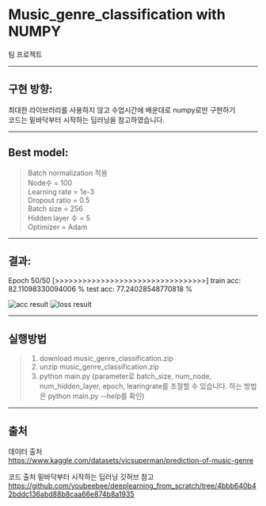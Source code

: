 # Music_genre_classification with NUMPY
팀 프로젝트
***
## 구현 방향:   
최대한 라이브러리를 사용하지 않고 수업시간에 배운대로 numpy로만 구현하기   
코드는 밑바닥부터 시작하는 딥러닝을 참고하였습니다.
***
## Best model:   
>Batch normalization 적용   
>Node수 = 100   
>Learning rate = 1e-3    
>Dropout ratio = 0.5   
>Batch size = 256   
>Hidden layer 수 = 5    
>Optimizer = Adam   
***
## 결과:
Epoch 50/50
[>>>>>>>>>>>>>>>>>>>>>>>>>>>>>>>>>]
train acc: 82.11098330094006 %
test acc:  77.24028548770818 %

![acc result](https://user-images.githubusercontent.com/101859033/207553124-2fd8f671-6b1e-4759-928a-329b58f7e0f2.png)
![loss result](https://user-images.githubusercontent.com/101859033/207553130-4b51a279-4b1a-4ca5-a357-1e639a075e63.png)
***
## 실행방법
>1. download music_genre_classification.zip
>2. unzip music_genre_classification.zip
>3. python main.py
>(parameter로 batch_size, num_node, num_hidden_layer, epoch, learingrate를 조절할 수 있습니다.
>하는 방법은 python main.py --help를 확인)
***
## 출처
데이터 출처   
https://www.kaggle.com/datasets/vicsuperman/prediction-of-music-genre

코드 출처 밑바닥부터 시작하는 딥러닝 깃허브 참고   
https://github.com/youbeebee/deeplearning_from_scratch/tree/4bbb640b42bddc136abd88b8caa66e874b8a1935
